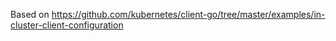 Based on https://github.com/kubernetes/client-go/tree/master/examples/in-cluster-client-configuration